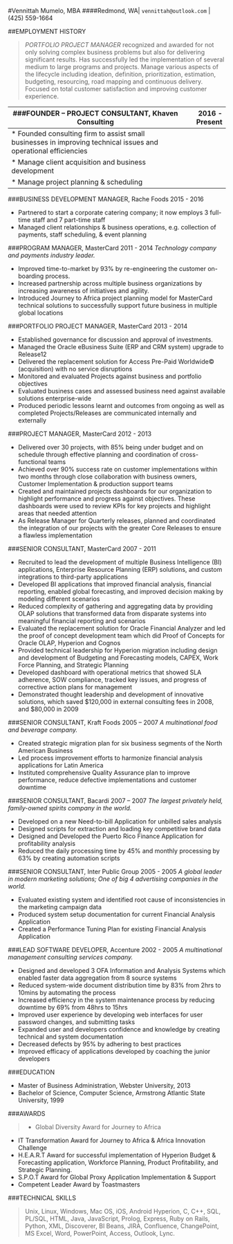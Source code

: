 #Vennittah Mumelo, MBA 
####Redmond, WA| `vennittah@outlook.com` | (425) 559-1664 
 
##EMPLOYMENT HISTORY 
> *PORTFOLIO PROJECT MANAGER* recognized and awarded for not only solving complex business problems but also for delivering significant results. Has successfully led the implementation of several medium to large programs and projects. Manage various aspects of the lifecycle including ideation, definition, prioritization, estimation, budgeting, resourcing, road mapping and continuous delivery. Focused on total customer satisfaction and improving customer experience.  
 
 
|###FOUNDER – PROJECT CONSULTANT, Khaven Consulting|                              2016 - Present |
|----------|------:|
|* Founded consulting firm to assist small businesses in improving technical issues and operational efficiencies|
|* Manage client acquisition and business development|
|* Manage project planning  & scheduling|

###BUSINESS DEVELOPMENT MANAGER, Rache Foods                                    2015 - 2016 
* Partnered to start a corporate catering company; it now employs 3 full-time staff and 7 part-time staff 
* Managed client relationships & business operations, e.g. collection of payments, staff scheduling, & event planning  
 
###PROGRAM MANAGER, MasterCard                                                  2011 - 2014 
_Technology company and payments industry leader._ 
* Improved time-to-market by 93% by re-engineering the customer on-boarding process. 
* Increased partnership across multiple business organizations by increasing awareness of initiatives and agility. 
* Introduced Journey to Africa project planning model for MasterCard technical solutions to successfully support future business in multiple global locations 
 
###PORTFOLIO PROJECT MANAGER, MasterCard                                        2013 - 2014  
* Established governance for discussion and approval of investments. 
* Managed the Oracle eBusiness Suite (ERP and CRM system) upgrade to Release12 
* Delivered the replacement solution for Access Pre-Paid Worldwide© (acquisition) with no service disruptions 
* Monitored and evaluated Projects against business and portfolio objectives 
* Evaluated business cases and assessed business need against available solutions enterprise-wide 
* Produced periodic lessons learnt and outcomes from ongoing as well as completed Projects/Releases are communicated internally and externally 
 
###PROJECT MANAGER, MasterCard                                                  2012 - 2013 
* Delivered over 30 projects, with 85% being under budget and on schedule through effective planning and coordination of cross-functional teams 
* Achieved over 90% success rate on customer implementations within two months through close collaboration with business owners, Customer Implementation & production support teams
* Created and maintained projects dashboards for our organization to highlight performance and progress against objectives. These dashboards were used to review KPIs for key projects and highlight areas that needed attention
* As Release Manager for Quarterly releases, planned and coordinated the integration of our projects with the greater Core Releases to ensure a flawless implementation
 
###SENIOR CONSULTANT, MasterCard                                                         2007 - 2011 
* Recruited to lead the development of multiple Business Intelligence (BI) applications, Enterprise Resource Planning (ERP) solutions, and custom integrations to third-party applications
* Developed BI applications that improved financial analysis, financial reporting, enabled global forecasting, and improved decision making by modeling different scenarios 
* Reduced complexity of gathering and aggregating data by providing OLAP solutions that transformed data from disparate systems into meaningful financial reporting and scenarios
* Evaluated the replacement solution for Oracle Financial Analyzer and led the proof of concept development team which did Proof of Concepts for Oracle OLAP, Hyperion and Cognos 
* Provided technical leadership for Hyperion migration including design and development of Budgeting and 
Forecasting models, CAPEX, Work Force Planning, and Strategic Planning 
* Developed dashboard with operational metrics that showed SLA adherence, SOW compliance, tracked key issues, and progress of corrective action plans for management 
* Demonstrated thought leadership and development of innovative solutions, which saved $120,000 in external consulting fees in 2008, and $80,000 in 2009
 
###SENIOR CONSULTANT, Kraft Foods                                             2005 – 2007 
_A multinational food and beverage company._ 
* Created strategic migration plan for six business segments of the North American Business 
* Led process improvement efforts to harmonize financial analysis applications for Latin America 
* Instituted comprehensive Quality Assurance plan to improve performance, reduce defective implementations and customer downtime 

###SENIOR CONSULTANT, Bacardi                                               2007 – 2007 
_The largest privately held, family-owned spirits company in the world._ 
* Developed on a new Need-to-bill Application for unbilled sales analysis 
* Designed scripts for extraction and loading key competitive brand data 
* Designed and Developed the Puerto Rico Finance Application for profitability analysis 
* Reduced the daily processing time by 45% and monthly processing by 63% by creating automation scripts 
 
###SENIOR CONSULTANT, Inter Public Group                                          2005 - 2005 
_A global leader in modern marketing solutions; One of big 4 advertising companies in the world._ 
* Evaluated existing system and identified root cause of inconsistencies in the marketing campaign data 
* Produced system setup documentation for current Financial Analysis Application 
* Created a Performance Tuning Plan for existing Financial Analysis Application 

###LEAD SOFTWARE DEVELOPER, Accenture                                        2002 - 2005 
_A multinational management consulting services company._ 
* Designed and developed 3 OFA Information and Analysis Systems which enabled faster data aggregation from 8 source systems  
* Reduced system-wide document distribution time by 83% from 2hrs to 10mins by automating the process 
* Increased efficiency in the system maintenance process by reducing downtime by 69% from 48hrs to 15hrs 
* Improved user experience by developing web interfaces for user password changes, and submitting tasks 
* Expanded user and developers confidence and knowledge by creating technical and system documentation 
* Decreased defects by 95% by adhering to best practices 
* Improved efficacy of applications developed by coaching the junior developers 

 
###EDUCATION 
* Master of Business Administration, Webster University, 2013 
* Bachelor of Science, Computer Science, Armstrong Atlantic State University, 1999 
 
###AWARDS 
> * Global Diversity Award for Journey to Africa  
* IT Transformation Award for Journey to Africa & Africa Innovation Challenge 
* H.E.A.R.T Award for successful implementation of Hyperion Budget & Forecasting application, Workforce Planning, Product Profitability, and Strategic Planning. 
* S.P.O.T Award for Global Proxy Application Implementation & Support 
* Competent Leader Award by Toastmasters 

###TECHNICAL SKILLS 
> Unix, Linux, Windows, Mac OS, iOS, Android Hyperion, C, C++, SQL, PL/SQL, HTML, Java, JavaScript, Prolog, Express, Ruby on Rails, Python, XML, Discoverer, BI Beans,  JIRA, Confluence, ChangePoint, MS Excel, Word, PowerPoint, Access, Outlook, Lync.
